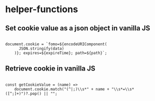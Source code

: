 # helper-functions

## Set cookie value as a json object in vanilla JS
<code>
document.cookie = `fomo=${encodeURIComponent(
      JSON.stringify(data)
    )}; expires=${expireTime}; path=${path}`;
</code>

## Retrieve cookie in vanilla JS

<code>
const getCookieValue = (name) =>
    document.cookie.match("(^|;)\\s*" + name + "\\s*=\\s*([^;]+)")?.pop() || "";
</code>
